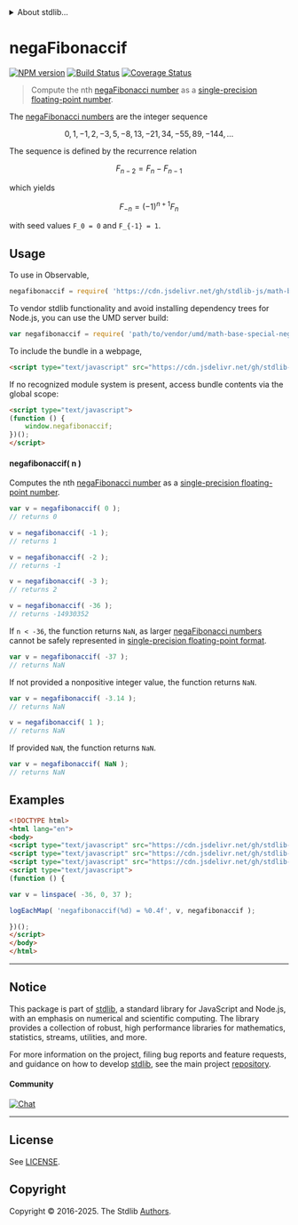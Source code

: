 <!--

@license Apache-2.0

Copyright (c) 2025 The Stdlib Authors.

Licensed under the Apache License, Version 2.0 (the "License");
you may not use this file except in compliance with the License.
You may obtain a copy of the License at

   http://www.apache.org/licenses/LICENSE-2.0

Unless required by applicable law or agreed to in writing, software
distributed under the License is distributed on an "AS IS" BASIS,
WITHOUT WARRANTIES OR CONDITIONS OF ANY KIND, either express or implied.
See the License for the specific language governing permissions and
limitations under the License.

-->


<details>
  <summary>
    About stdlib...
  </summary>
  <p>We believe in a future in which the web is a preferred environment for numerical computation. To help realize this future, we've built stdlib. stdlib is a standard library, with an emphasis on numerical and scientific computation, written in JavaScript (and C) for execution in browsers and in Node.js.</p>
  <p>The library is fully decomposable, being architected in such a way that you can swap out and mix and match APIs and functionality to cater to your exact preferences and use cases.</p>
  <p>When you use stdlib, you can be absolutely certain that you are using the most thorough, rigorous, well-written, studied, documented, tested, measured, and high-quality code out there.</p>
  <p>To join us in bringing numerical computing to the web, get started by checking us out on <a href="https://github.com/stdlib-js/stdlib">GitHub</a>, and please consider <a href="https://opencollective.com/stdlib">financially supporting stdlib</a>. We greatly appreciate your continued support!</p>
</details>

# negaFibonaccif

[![NPM version][npm-image]][npm-url] [![Build Status][test-image]][test-url] [![Coverage Status][coverage-image]][coverage-url] <!-- [![dependencies][dependencies-image]][dependencies-url] -->

> Compute the nth [negaFibonacci number][fibonacci-number] as a [single-precision floating-point number][ieee754].

<section class="intro">

The [negaFibonacci numbers][fibonacci-number] are the integer sequence

<!-- <equation class="equation" label="eq:negafibonacci_sequence" align="center" raw="0, 1, -1, 2, -3, 5, -8, 13, -21, 34, -55, 89, -144, \ldots" alt="NegaFibonacci sequence"> -->

```math
0, 1, -1, 2, -3, 5, -8, 13, -21, 34, -55, 89, -144, \ldots
```

<!-- </equation> -->

The sequence is defined by the recurrence relation

<!-- <equation class="equation" label="eq:negafibonacci_recurrence_relation" align="center" raw="F_{n-2} = F_{n} - F_{n-1}" alt="NegaFibonacci sequence recurrence relation"> -->

```math
F_{n-2} = F_{n} - F_{n-1}
```

<!-- </equation> -->

which yields

<!-- <equation class="equation" label="eq:negafibonacci_fibonacci" align="center" raw="F_{-n} = (-1)^{n+1} F_n" alt="NegaFibonacci relationship to Fibonacci numbers"> -->

```math
F_{-n} = (-1)^{n+1} F_n
```

<!-- </equation> -->

with seed values `F_0 = 0` and `F_{-1} = 1`.

</section>

<!-- /.intro -->



<section class="usage">

## Usage

To use in Observable,

```javascript
negafibonaccif = require( 'https://cdn.jsdelivr.net/gh/stdlib-js/math-base-special-negafibonaccif@umd/browser.js' )
```

To vendor stdlib functionality and avoid installing dependency trees for Node.js, you can use the UMD server build:

```javascript
var negafibonaccif = require( 'path/to/vendor/umd/math-base-special-negafibonaccif/index.js' )
```

To include the bundle in a webpage,

```html
<script type="text/javascript" src="https://cdn.jsdelivr.net/gh/stdlib-js/math-base-special-negafibonaccif@umd/browser.js"></script>
```

If no recognized module system is present, access bundle contents via the global scope:

```html
<script type="text/javascript">
(function () {
    window.negafibonaccif;
})();
</script>
```

#### negafibonaccif( n )

Computes the nth [negaFibonacci number][fibonacci-number] as a [single-precision floating-point number][ieee754].

```javascript
var v = negafibonaccif( 0 );
// returns 0

v = negafibonaccif( -1 );
// returns 1

v = negafibonaccif( -2 );
// returns -1

v = negafibonaccif( -3 );
// returns 2

v = negafibonaccif( -36 );
// returns -14930352
```

If `n < -36`, the function returns `NaN`, as larger [negaFibonacci numbers][fibonacci-number] cannot be safely represented in [single-precision floating-point format][ieee754].

```javascript
var v = negafibonaccif( -37 );
// returns NaN
```

If not provided a nonpositive integer value, the function returns `NaN`.

```javascript
var v = negafibonaccif( -3.14 );
// returns NaN

v = negafibonaccif( 1 );
// returns NaN
```

If provided `NaN`, the function returns `NaN`.

```javascript
var v = negafibonaccif( NaN );
// returns NaN
```

</section>

<!-- /.usage -->

<section class="notes">

</section>

<!-- /.notes -->

<section class="examples">

## Examples

<!-- eslint no-undef: "error" -->

```html
<!DOCTYPE html>
<html lang="en">
<body>
<script type="text/javascript" src="https://cdn.jsdelivr.net/gh/stdlib-js/console-log-each-map@umd/browser.js"></script>
<script type="text/javascript" src="https://cdn.jsdelivr.net/gh/stdlib-js/array-base-linspace@umd/browser.js"></script>
<script type="text/javascript" src="https://cdn.jsdelivr.net/gh/stdlib-js/math-base-special-negafibonaccif@umd/browser.js"></script>
<script type="text/javascript">
(function () {

var v = linspace( -36, 0, 37 );

logEachMap( 'negafibonaccif(%d) = %0.4f', v, negafibonaccif );

})();
</script>
</body>
</html>
```

</section>

<!-- /.examples -->

<!-- C interface documentation. -->



<!-- Section for related `stdlib` packages. Do not manually edit this section, as it is automatically populated. -->

<section class="related">

</section>

<!-- /.related -->

<!-- Section for all links. Make sure to keep an empty line after the `section` element and another before the `/section` close. -->


<section class="main-repo" >

* * *

## Notice

This package is part of [stdlib][stdlib], a standard library for JavaScript and Node.js, with an emphasis on numerical and scientific computing. The library provides a collection of robust, high performance libraries for mathematics, statistics, streams, utilities, and more.

For more information on the project, filing bug reports and feature requests, and guidance on how to develop [stdlib][stdlib], see the main project [repository][stdlib].

#### Community

[![Chat][chat-image]][chat-url]

---

## License

See [LICENSE][stdlib-license].


## Copyright

Copyright &copy; 2016-2025. The Stdlib [Authors][stdlib-authors].

</section>

<!-- /.stdlib -->

<!-- Section for all links. Make sure to keep an empty line after the `section` element and another before the `/section` close. -->

<section class="links">

[npm-image]: http://img.shields.io/npm/v/@stdlib/math-base-special-negafibonaccif.svg
[npm-url]: https://npmjs.org/package/@stdlib/math-base-special-negafibonaccif

[test-image]: https://github.com/stdlib-js/math-base-special-negafibonaccif/actions/workflows/test.yml/badge.svg?branch=main
[test-url]: https://github.com/stdlib-js/math-base-special-negafibonaccif/actions/workflows/test.yml?query=branch:main

[coverage-image]: https://img.shields.io/codecov/c/github/stdlib-js/math-base-special-negafibonaccif/main.svg
[coverage-url]: https://codecov.io/github/stdlib-js/math-base-special-negafibonaccif?branch=main

<!--

[dependencies-image]: https://img.shields.io/david/stdlib-js/math-base-special-negafibonaccif.svg
[dependencies-url]: https://david-dm.org/stdlib-js/math-base-special-negafibonaccif/main

-->

[chat-image]: https://img.shields.io/gitter/room/stdlib-js/stdlib.svg
[chat-url]: https://app.gitter.im/#/room/#stdlib-js_stdlib:gitter.im

[stdlib]: https://github.com/stdlib-js/stdlib

[stdlib-authors]: https://github.com/stdlib-js/stdlib/graphs/contributors

[umd]: https://github.com/umdjs/umd
[es-module]: https://developer.mozilla.org/en-US/docs/Web/JavaScript/Guide/Modules

[deno-url]: https://github.com/stdlib-js/math-base-special-negafibonaccif/tree/deno
[deno-readme]: https://github.com/stdlib-js/math-base-special-negafibonaccif/blob/deno/README.md
[umd-url]: https://github.com/stdlib-js/math-base-special-negafibonaccif/tree/umd
[umd-readme]: https://github.com/stdlib-js/math-base-special-negafibonaccif/blob/umd/README.md
[esm-url]: https://github.com/stdlib-js/math-base-special-negafibonaccif/tree/esm
[esm-readme]: https://github.com/stdlib-js/math-base-special-negafibonaccif/blob/esm/README.md
[branches-url]: https://github.com/stdlib-js/math-base-special-negafibonaccif/blob/main/branches.md

[stdlib-license]: https://raw.githubusercontent.com/stdlib-js/math-base-special-negafibonaccif/main/LICENSE

[fibonacci-number]: https://en.wikipedia.org/wiki/Fibonacci_number

[ieee754]: https://en.wikipedia.org/wiki/IEEE_754-1985

<!-- <related-links> -->

<!-- </related-links> -->

</section>

<!-- /.links -->
